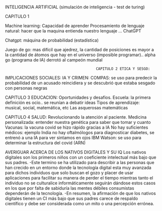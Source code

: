 
INTELIGENCIA ARTIFICIAL (simulación de inteligencia - test de turing)

CAPITULO 1 

Machine learning: Capacidad de aprender
Procesamiento de lenguaje natural: hacer que la maquina entienda nuestro lenguaje … ChatGPT

Chatgpt: máquina de probabilidad (estadística)

Juego de go: mas difícil que ajedrez, la cantidad de posiciones es mayor a la cantidad de átomos que hay en el universo (imposible programar).. alpha go (programa de IA) derrotó al campeón mundial

                                              CAPITULO 2 ETICA Y SESGO: 
IMPLICACIONES SOCIALES: 
IA Y CRIMEN: COMPAS: se uso para predecir la probabilidad de un acusado reincidiera y se descubrió que estaba sesgado con personas negras


CAPITULO  3 EDUCACION: Oportunidades y desafios.
Escuela: la primera definición es ocio.. se reunían a debatir ideas
Tipos de aprendizaje: musical, social, matemática, etc
Las asquerosas matemáticas

CAPITULO  4 SALUD: Revolucionando la atención al paciente.
Medicina personalizada: entender nuestra genética para saber que tomar y cuanto
Vacunas: la vacuna covid se hizo rápido gracias a IA 
No hay suficientes médicos: ejemplo India no hay oftalmólogos para diagnosticar diabetes, se entrenó a una IA para ver sintamos en ojos 
IBM Watson: se uso para determinar la estructura del covid (ARN)


AVERIGUAR ACERCA DE LOS NATIVOS DIGITALES Y SU IQ
Los nativos digitales son los primeros niños con un coeficiente intelectual más bajo que sus padres.
-Este termino se ha utilizado para describir a las personas que han crecido en un entorno donde la tecnología digital esta muy avanzada para dichos individuos que solo buscan el gozo y placer de usar aplicaciones para facilitar su manera de perder el tiempo mientras tanto el individuo no se culturalice informáticamente seguirán dándose estos casos en los que por falta de sabiduría las mentes débiles consumistas dependerán de la tecnología.
-En resumen, la afirmación de que los nativos digitales tienen un CI más bajo que sus padres carece de respaldo científico y debe ser considerada como un mito o una percepción errónea.